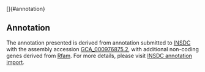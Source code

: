 []{#annotation}

Annotation
----------

The annotation presented is derived from annotation submitted to
[INSDC](http://www.insdc.org) with the assembly accession
[GCA\_000976875.2](http://www.ebi.ac.uk/ena/data/view/GCA_000976875.2),
with additional non-coding genes derived from
[Rfam](http://rfam.xfam.org/). For more details, please visit [INSDC
annotation
import](http://ensemblgenomes.org/info/data/insdc_annotation).

